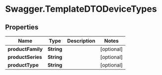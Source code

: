 # Swagger.TemplateDTODeviceTypes

## Properties
Name | Type | Description | Notes
------------ | ------------- | ------------- | -------------
**productFamily** | **String** |  | [optional] 
**productSeries** | **String** |  | [optional] 
**productType** | **String** |  | [optional] 


